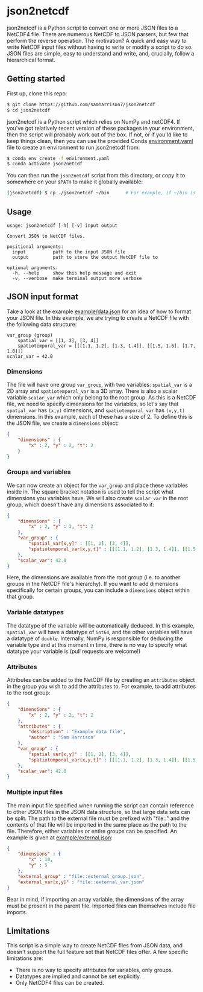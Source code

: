 # json2netcdf

json2netcdf is a Python script to convert one or more JSON files to a NetCDF4 file. There are numerous NetCDF to JSON parsers, but few that perform the reverse operation. The motivation? A quick and easy way to write NetCDF input files without having to write or modify a script to do so. JSON files are simple, easy to understand and write, and, crucially, follow a hierarchical format.

## Getting started

First up, clone this repo:

```bash
$ git clone https://github.com/samharrison7/json2netcdf
$ cd json2netcdf
```

json2netcdf is a Python script which relies on NumPy and netCDF4. If you've got relatively recent version of these packages in your environment, then the script will probably work out of the box. If not, or if you'ld like to keep things clean, then you can use the provided Conda [environment.yaml](./environment.yaml) file to create an environment to run json2netcdf from:

```bash
$ conda env create -f environment.yaml
$ conda activate json2netcdf
```

You can then run the `json2netcdf` script from this directory, or copy it to somewhere on your `$PATH` to make it globally available:

```bash
(json2netcdf) $ cp ./json2netcdf ~/bin      # For example, if ~/bin is in your $PATH
```

## Usage

```
usage: json2netcdf [-h] [-v] input output

Convert JSON to NetCDF files.

positional arguments:
  input          path to the input JSON file
  output         path to store the output NetCDF file to

optional arguments:
  -h, --help     show this help message and exit
  -v, --verbose  make terminal output more verbose
```

## JSON input format

Take a look at the example [example/data.json](./example/data.json) for an idea of how to format your JSON file. In this example, we are trying to create a NetCDF file with the following data structure:

```
var_group (group)
    spatial_var = [[1, 2], [3, 4]]
    spatiotemporal_var = [[[1.1, 1.2], [1.3, 1.4]], [[1.5, 1.6], [1.7, 1.8]]]
scalar_var = 42.0
```

### Dimensions

The file will have one group `var_group`, with two variables: `spatial_var` is a 2D array and `spatiotemporal_var` is a 3D array. There is also a scalar variable `scalar_var` which only belong to the root group. As this is a NetCDF file, we need to specify dimensions for the variables, so let's say that `spatial_var` has `(x,y)` dimensions, and `spatiotemporal_var` has `(x,y,t)` dimensions. In this example, each of these has a size of 2. To define this is the JSON file, we create a `dimensions` object:

```json
{
    "dimensions" : {
        "x" : 2, "y" : 2, "t": 2
    }
}
```

### Groups and variables

We can now create an object for the `var_group` and place these variables inside in. The square bracket notation is used to tell the script what dimensions you variables have. We will also create `scalar_var` in the root group, which doesn't have any dimensions associated to it:

```json
{
    "dimensions" : {
        "x" : 2, "y" : 2, "t": 2
    },
    "var_group" : {
        "spatial_var[x,y]" : [[1, 2], [3, 4]],
        "spatiotemporal_var[x,y,t]" : [[[1.1, 1.2], [1.3, 1.4]], [[1.5, 1.6], [1.7, 1.8]]]
    },
    "scalar_var": 42.0
}
```

Here, the dimensions are available from the root group (i.e. to another groups in the NetCDF file's hierarchy). If you want to add dimensions specifically for certain groups, you can include a `dimensions` object within that group.

### Variable datatypes

The datatype of the variable will be automatically deduced. In this example, `spatial_var` will have a datatype of `int64`, and the other variables will have a datatype of `double`. Internally, NumPy is responsible for deducing the variable type and at this moment in time, there is no way to specify what datatype your variable is (pull requests are welcome!)

### Attributes

Attributes can be added to the NetCDF file by creating an `attributes` object in the group you wish to add the attributes to. For example, to add attributes to the root group:

```json
{
    "dimensions" : {
        "x" : 2, "y" : 2, "t": 2
    },
    "attributes" : {
		"description" : "Example data file",
		"author" : "Sam Harrison"
	},
    "var_group" : {
        "spatial_var[x,y]" : [[1, 2], [3, 4]],
        "spatiotemporal_var[x,y,t]" : [[[1.1, 1.2], [1.3, 1.4]], [[1.5, 1.6], [1.7, 1.8]]]
    },
    "scalar_var": 42.0
}
```

### Multiple input files

The main input file specified when running the script can contain reference to other JSON files in the JSON data structure, so that large data sets can be split. The path to the external file must be prefixed with "file::" and the contents of that file will be imported in the same place as the path to the file. Therefore, either variables or entire groups can be specified. An example is given at [example/external.json](external.json):

```json
{
    "dimensions" : {
        "x" : 10,
        "y" : 5
    },
    "external_group" : "file::external_group.json",
    "external_var[x,y]" : "file::external_var.json"
}
```

Bear in mind, if importing an array variable, the dimensions of the array must be present in the parent file. Imported files can themselves include file imports.

## Limitations

This script is a simple way to create NetCDF files from JSON data, and doesn't support the full feature set that NetCDF files offer. A few specific limitations are:
- There is no way to specify attributes for variables, only groups.
- Datatypes are implied and cannot be set explicitly.
- Only NetCDF4 files can be created.